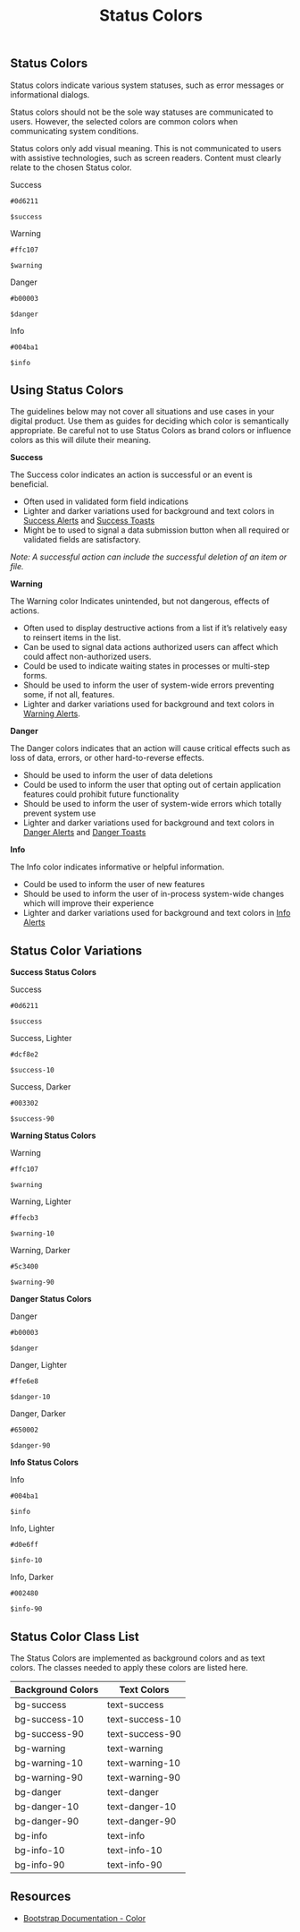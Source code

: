 ﻿---
title: Status Colors
summary: Pelican uses Status colors to inform users about what is going on with the system.
tags: color
layout: guide
image: /img/illustrations/illus-status-colors.svg
imageAlt: 
social:
  title: Status Colors
  description: Pelican uses Status colors to inform users about what is going on with the system.
  image:
eleventyNavigation:
  key: Status Colors
  parent: Foundation
  order: 2
  excerpt: Pelican uses Status colors to inform users about what is going on with the system.
  img: /img/illustrations/illus-status-colors.svg
--- 

## Status Colors 

Status colors indicate various system statuses, such as error messages or informational dialogs. 

Status colors should not be the sole way statuses are communicated to users. However, the selected colors are common colors when communicating system conditions.

Status colors only add visual meaning. This is not communicated to users with assistive technologies, such as screen readers. Content must clearly relate to the chosen Status color.

<div class="row mb-12">
    <div class="col-md-6 col-xl-3">
        <div class="card border-0">
            <div class="bg-success rounded-top pd-color-block"></div>
            <div class="card-body">
                <p class="mb-0 font-weight-bold">Success</p>
                <p class="mb-0"><code>#0d6211</code></p>
                <p class="mb-0"><code>$success</code></p>
            </div>
        </div>
    </div>
    <div class="col-md-6 col-xl-3">
        <div class="card border-0">
            <div class="bg-warning rounded-top pd-color-block"></div>
            <div class="card-body">
                <p class="mb-0 font-weight-bold">Warning</p>
                <p class="mb-0"><code>#ffc107</code></p>
                <p class="mb-0"><code>$warning</code></p>
            </div>
        </div>
    </div>
    <div class="col-md-6 col-xl-3">
        <div class="card border-0">
            <div class="bg-danger rounded-top pd-color-block"></div>
            <div class="card-body">
                <p class="mb-0 font-weight-bold">Danger</p>
                <p class="mb-0"><code>#b00003</code></p>
                <p class="mb-0"><code>$danger</code></p>
            </div>
        </div>
    </div>
    <div class="col-md-6 col-xl-3">
        <div class="card border-0">
            <div class="bg-info rounded-top pd-color-block"></div>
            <div class="card-body">
                <p class="mb-0 font-weight-bold">Info</p>
                <p class="mb-0"><code>#004ba1</code></p>
                <p class="mb-0"><code>$info</code></p>
            </div>
        </div>
    </div>
</div>

## Using Status Colors

The guidelines below may not cover all situations and use cases in your digital product. Use them as guides for deciding which color is semantically appropriate. Be careful not to use Status Colors as brand colors or influence colors as this will dilute their meaning.

**Success**

The Success color indicates an action is successful or an event is beneficial.

- Often used in validated form field indications
- Lighter and darker variations used for background and text colors in [Success Alerts](/components/alerts/) and [Success Toasts](/components/toasts/)
- Might be to used to signal a data submission button when all required or validated fields are satisfactory.

_Note: A successful action can include the successful deletion of an item or file._

**Warning**

The Warning color Indicates unintended, but not dangerous, effects of actions.

- Often used to display destructive actions from a list if it’s relatively easy to reinsert items in the list.
- Can be used to signal data actions authorized users can affect which could affect non-authorized users.
- Could be used to indicate waiting states in processes or multi-step forms.
- Should be used to inform the user of system-wide errors preventing some, if not all, features.
- Lighter and darker variations used for background and text colors in [Warning Alerts](/components/alerts/).

**Danger**

The Danger colors indicates that an action will cause critical effects such as loss of data, errors, or other hard-to-reverse effects.

- Should be used to inform the user of data deletions
- Could be used to inform the user that opting out of certain application features could prohibit future functionality
- Should be used to inform the user of system-wide errors which totally prevent system use
- Lighter and darker variations used for background and text colors in [Danger Alerts](/components/alerts/) and [Danger Toasts](/components/toasts/)

**Info**

The Info color indicates informative or helpful information.

- Could be used to inform the user of new features
- Should be used to inform the user of in-process system-wide changes which will improve their experience
- Lighter and darker variations used for background and text colors in [Info Alerts](/components/alerts/)

## Status Color Variations

**Success Status Colors**

<div class="row mb-12">
    <div class="col-md-6 col-xl-3">
        <div class="card border-0">
            <div class="bg-success rounded-top pd-color-block"></div>
            <div class="card-body">
                <p class="mb-0 font-weight-bold">Success</p>
                <p class="mb-0"><code>#0d6211</code></p>
                <p class="mb-0"><code>$success</code></p>
            </div>
        </div>
    </div>
    <div class="col-md-6 col-xl-3">
        <div class="card border-0">
            <div class="bg-success-10 rounded-top pd-color-block"></div>
            <div class="card-body">
                <p class="mb-0 font-weight-bold">Success, Lighter</p>
                <p class="mb-0"><code>#dcf8e2</code></p>
                <p class="mb-0"><code>$success-10</code></p>
            </div>
        </div>
    </div>
    <div class="col-md-6 col-xl-3">
        <div class="card border-0">
            <div class="bg-success-90 rounded-top pd-color-block"></div>
            <div class="card-body">
                <p class="mb-0 font-weight-bold">Success, Darker</p>
                <p class="mb-0"><code>#003302</code></p>
                <p class="mb-0"><code>$success-90</code></p>
            </div>
        </div>
    </div>
</div>

**Warning Status Colors**

<div class="row mb-12">
    <div class="col-md-6 col-xl-3">
        <div class="card border-0">
            <div class="bg-warning rounded-top pd-color-block"></div>
            <div class="card-body">
                <p class="mb-0 font-weight-bold">Warning</p>
                <p class="mb-0"><code>#ffc107</code></p>
                <p class="mb-0"><code>$warning</code></p>
            </div>
        </div>
    </div>
    <div class="col-md-6 col-xl-3">
        <div class="card border-0">
            <div class="bg-warning-10 rounded-top pd-color-block"></div>
            <div class="card-body">
                <p class="mb-0 font-weight-bold">Warning, Lighter</p>
                <p class="mb-0"><code>#ffecb3</code></p>
                <p class="mb-0"><code>$warning-10</code></p>
            </div>
        </div>
    </div>
    <div class="col-md-6 col-xl-3">
        <div class="card border-0">
            <div class="bg-warning-90 rounded-top pd-color-block"></div>
            <div class="card-body">
                <p class="mb-0 font-weight-bold">Warning, Darker</p>
                <p class="mb-0"><code>#5c3400</code></p>
                <p class="mb-0"><code>$warning-90</code></p>
            </div>
        </div>
    </div>
</div>

**Danger Status Colors**

<div class="row mb-12">
    <div class="col-md-6 col-xl-3">
        <div class="card border-0">
            <div class="bg-danger rounded-top pd-color-block"></div>
            <div class="card-body">
                <p class="mb-0 font-weight-bold">Danger</p>
                <p class="mb-0"><code>#b00003</code></p>
                <p class="mb-0"><code>$danger</code></p>
            </div>
        </div>
    </div>
    <div class="col-md-6 col-xl-3">
        <div class="card border-0">
            <div class="bg-danger-10 rounded-top pd-color-block"></div>
            <div class="card-body">
                <p class="mb-0 font-weight-bold">Danger, Lighter</p>
                <p class="mb-0"><code>#ffe6e8</code></p>
                <p class="mb-0"><code>$danger-10</code></p>
            </div>
        </div>
    </div>
    <div class="col-md-6 col-xl-3">
        <div class="card border-0">
            <div class="bg-danger-90 rounded-top pd-color-block"></div>
            <div class="card-body">
                <p class="mb-0 font-weight-bold">Danger, Darker</p>
                <p class="mb-0"><code>#650002</code></p>
                <p class="mb-0"><code>$danger-90</code></p>
            </div>
        </div>
    </div>
</div>

**Info Status Colors**

<div class="row mb-12">
    <div class="col-md-6 col-xl-3">
        <div class="card border-0">
            <div class="bg-info rounded-top pd-color-block"></div>
            <div class="card-body">
                <p class="mb-0 font-weight-bold">Info</p>
                <p class="mb-0"><code>#004ba1</code></p>
                <p class="mb-0"><code>$info</code></p>
            </div>
        </div>
    </div>
    <div class="col-md-6 col-xl-3">
        <div class="card border-0">
            <div class="bg-info-10 rounded-top pd-color-block"></div>
            <div class="card-body">
                <p class="mb-0 font-weight-bold">Info, Lighter</p>
                <p class="mb-0"><code>#d0e6ff</code></p>
                <p class="mb-0"><code>$info-10</code></p>
            </div>
        </div>
    </div>
    <div class="col-md-6 col-xl-3">
        <div class="card border-0">
            <div class="bg-info-90 rounded-top pd-color-block"></div>
            <div class="card-body">
                <p class="mb-0 font-weight-bold">Info, Darker</p>
                <p class="mb-0"><code>#002480</code></p>
                <p class="mb-0"><code>$info-90</code></p>
            </div>
        </div>
    </div>
</div>

## Status Color Class List

The Status Colors are implemented as background colors and as text colors. The classes needed to apply these colors are listed here.

<div class="table-wrapper">
    <table class="table table-light mb-12">
        <thead>
            <tr>
                <th>Background Colors</th>
                <th>Text Colors</th>
            </tr>
        </thead>
        <tbody class="h5">
            <tr>
                <td><span class="badge badge-success">bg-success</span></td>
                <td><span class="badge bg-transparent text-success">text-success</span></td>
            </tr>
            <tr>
                <td><span class="badge badge-success-10 ">bg-success-10</span></td>
                <td><span class="badge bg-transparent text-success-10">text-success-10</span></td>
            </tr>
            <tr>
                <td><span class="badge badge-success-90 ">bg-success-90</span></td>
                <td><span class="badge bg-transparent text-success-90">text-success-90</span></td>
            </tr>
            <tr>
                <td><span class="badge badge-warning">bg-warning</span></td>
                <td><span class="badge bg-transparent text-warning">text-warning</span></td>
            </tr>
            <tr>
                <td><span class="badge badge-warning-10 ">bg-warning-10</span></td>
                <td><span class="badge bg-transparent text-warning-10">text-warning-10</span></td>
            </tr>
            <tr>
                <td><span class="badge badge-warning-90 ">bg-warning-90</span></td>
                <td><span class="badge bg-transparent text-warning-90">text-warning-90</span></td>
            </tr>
            <tr>
                <td><span class="badge badge-danger">bg-danger</span></td>
                <td><span class="badge bg-transparent text-danger">text-danger</span></td>
            </tr>
            <tr>
                <td><span class="badge badge-danger-10 ">bg-danger-10</span></td>
                <td><span class="badge bg-transparent text-danger-10">text-danger-10</span></td>
            </tr>
            <tr>
                <td><span class="badge badge-danger-90 ">bg-danger-90</span></td>
                <td><span class="badge bg-transparent text-danger-90">text-danger-90</span></td>
            </tr>
            <tr>
                <td><span class="badge badge-info">bg-info</span></td>
                <td><span class="badge bg-transparent text-info">text-info</span></td>
            </tr>
            <tr>
                <td><span class="badge badge-info-10 ">bg-info-10</span></td>
                <td><span class="badge bg-transparent text-info-10">text-info-10</span></td>
            </tr>
            <tr>
                <td><span class="badge badge-info-90 ">bg-info-90</span></td>
                <td><span class="badge bg-transparent text-info-90">text-info-90</span></td>
            </tr>                                 
        </tbody>
    </table>
</div>

## Resources

* <a href="https://getbootstrap.com/docs/4.5/utilities/colors/" target="_blank">Bootstrap Documentation - Color</a>
